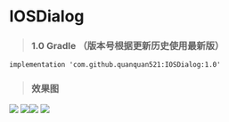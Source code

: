 # IOSDialog

> ### 1.0  Gradle （版本号根据更新历史使用最新版）


    implementation 'com.github.quanquan521:IOSDialog:1.0'


> ### 效果图

![](IOSDialog/1.jpg) ![](IOSDialog/2.jpg)![](IOSDialog/3.jpg) ![](IOSDialog/4.jpg)
